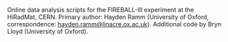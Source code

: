 Online data analysis scripts for the FIREBALL-III experiment at the HiRadMat, CERN. Primary author: Hayden Ramm (University of Oxford, correspondence: hayden.ramm@linacre.ox.ac.uk). Additional code by Bryn Lloyd (University of Oxford).